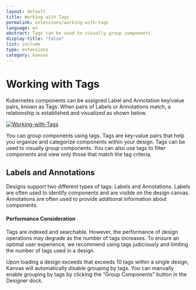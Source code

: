 ```yaml
---
layout: default
title: Working with Tags
permalink: extensions/working-with-tags
language: en
abstract: Tags can be used to visually group components.
display-title: "false"
list: include
type: extensions
category: kanvas
---
```


# Working with Tags

Kubernetes components can be assigned Label and Annotation key/value pairs, known as Tags. When pairs of Labels or Annotations match, a relationship is established and visualized as shown below.

<a href="{{ site.baseurl }}/assets/img/kanvas/tags.gif"><img style="border-radius: 0.5%;" alt="Working-with-Tags" style="width:800px;height:auto;" src="{{ site.baseurl }}/assets/img/kanvas/tags.gif" /></a>

You can group components using tags. Tags are key-value pairs that help you organize and categorize components within your design. Tags can be used to visually group components. You can also use tags to filter components and view only those that match the tag criteria.

## Labels and Annotations

Designs support two different types of tags: Labels and Annotations. Labels are often used to identify components and are visible on the design canvas. Annotations are often used to provide additional information about components.

<div class="alert alert-warning" role="alert">
<h4 class="alert-heading">Performance Consideration</h4>
Tags are indexed and searchable. However, the performance of design operations may degrade as the number of tags increases. To ensure an optimal user experience, we recommend using tags judiciously and limiting the number of tags used in a design.

Upon loading a design exceeds that exceeds 10 tags within a single design, Kanvas will automatically disable grouping by tags. You can manually enable grouping by tags by clicking the “Group Components” button in the Designer dock.
</div>

